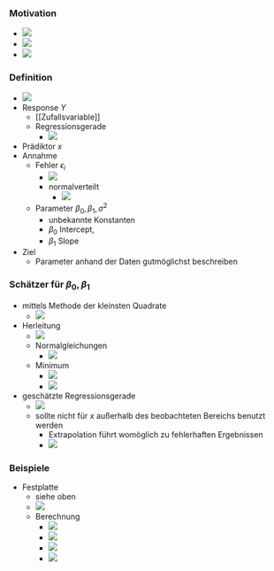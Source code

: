 ### Motivation
+ ![](Pasted%20image%2020221215134020.png)
+ ![](Pasted%20image%2020221215134027.png)
+ ![](Pasted%20image%2020221215134558.png)

### Definition
+ ![](Pasted%20image%2020221215134724.png)
+ Response $Y$
	+ [[Zufallsvariable]]
	+ Regressionsgerade
		+ ![](Pasted%20image%2020221215135514.png)
+ Prädiktor $x$
+ Annahme
	+  Fehler $\epsilon_i$
		+ ![](Pasted%20image%2020221215134826.png)
		+ normalverteilt
			+ ![](Pasted%20image%2020221215135436.png)
	+ Parameter $β_0,β_1,σ^2$
		+ unbekannte Konstanten
		+ $β_0$ Intercept, 
		+ $β_1$ Slope
+ Ziel
	+ Parameter anhand der Daten gutmöglichst beschreiben

### Schätzer für  $β_0,β_1$
+ mittels Methode der kleinsten Quadrate
	+ ![](Pasted%20image%2020221215135739.png)
+ Herleitung
	+ ![](Pasted%20image%2020221215135920.png)
	+ Normalgleichungen
		+ ![](Pasted%20image%2020221215135927.png)
	+ Minimum
		+ ![](Pasted%20image%2020221215140054.png)
		+ ![](Pasted%20image%2020221215140102.png)
+ geschätzte Regressionsgerade
	+ ![](Pasted%20image%2020221215140230.png)
	+ sollte nicht für $x$ außerhalb des beobachteten Bereichs benutzt werden
		+ Extrapolation führt womöglich zu fehlerhaften Ergebnissen
		+ ![](Pasted%20image%2020221215140535.png)

### Beispiele
+ Festplatte
	+ siehe oben
	+ ![](Pasted%20image%2020221215140749.png)
	+ Berechnung
		+ ![](Pasted%20image%2020221215140805.png)
		+ ![](Pasted%20image%2020221215140827.png)
		+ ![](Pasted%20image%2020221215140901.png)
		+ ![](Pasted%20image%2020221215140906.png)
